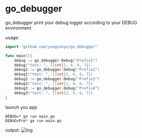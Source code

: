 # go_debugger

go_debugger print your debug logger according to your DEBUG environment.

usage:

```go
import "github.com/yueguanyu/go_debugger"

func main(){
    debug := go_debugger.Debug("Prefix1")
	debug("test: ", []int{2, 4, 6, 7})
	debug1 := go_debugger.Debug("Prefix2")
	debug1("test: ", []int{2, 4, 6, 7})
	debug2 := go_debugger.Debug("Prefix3")
	debug2("test: ", []int{2, 4, 6, 7})
	debug3 := go_debugger.Debug("Prefix4")
	debug3("test: ", []int{2, 4, 6, 7})
}
```

launch you app

```shell
DEBUG=* go run main.go
DEBUG=Pre* go run main.go
```

output:
![log](https://raw.githubusercontent.com/yueguanyu/go_debugger/master/log.png)
